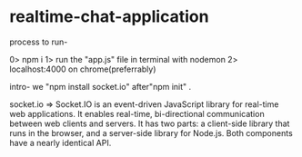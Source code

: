 # realtime-chat-application
process to run-

0> npm i
1> run the "app.js" file in terminal with nodemon
2> localhost:4000 on chrome(preferrably)

intro- we "npm install socket.io" after"npm init" .

socket.io => Socket.IO is an event-driven JavaScript library for real-time web applications. It enables real-time, bi-directional communication between web clients and servers. It has two parts: a client-side library that runs in the browser, and a server-side library for Node.js. Both components have a nearly identical API.

